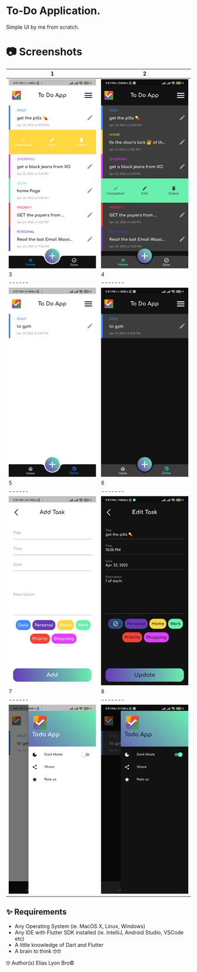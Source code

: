 # To-Do Application.
Simple UI by me from scratch.

# 📷 Screenshots
| 1 | 2|
|------|-------|
|<img src="./screanshots/light 1.jpg"/>|<img src="./screanshots/dark 1.jpg"/>|
| 3 | 4|
|------|-------|
|<img src="./screanshots/light 2.jpg"/>|<img src="./screanshots/dark 2.jpg"/>|
| 5 | 6|
|------|-------|
|<img src="./screanshots/light 3.jpg"/>|<img src="./screanshots/dark 3.jpg"/>|
| 7 | 8|
|------|-------|
|<img src="./screanshots/light 4.jpg"/>|<img src="./screanshots/dark 4.jpg"/>|


## ✨ Requirements
* Any Operating System (ie. MacOS X, Linux, Windows)
* Any IDE with Flutter SDK installed (ie. IntelliJ, Android Studio, VSCode etc)
* A little knowledge of Dart and Flutter
* A brain to think 🤓🤓

🤓 Author(s)
Elias Lyon Bro©


